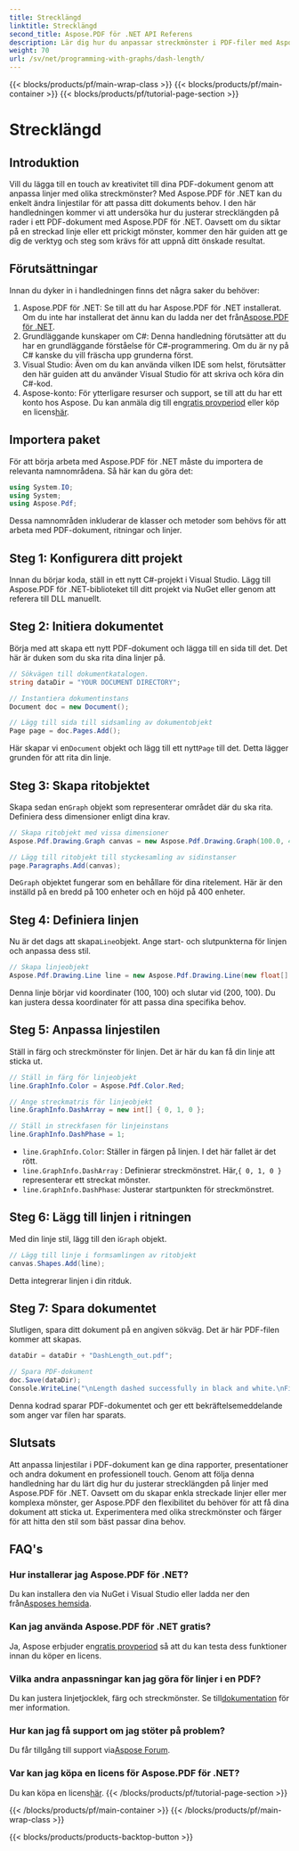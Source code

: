 ```yaml
---
title: Strecklängd
linktitle: Strecklängd
second_title: Aspose.PDF för .NET API Referens
description: Lär dig hur du anpassar streckmönster i PDF-filer med Aspose.PDF för .NET med vår steg-för-steg-guide. Perfekt för att lägga till stil till dina dokument.
weight: 70
url: /sv/net/programming-with-graphs/dash-length/
---
```


{{< blocks/products/pf/main-wrap-class >}}
{{< blocks/products/pf/main-container >}}
{{< blocks/products/pf/tutorial-page-section >}}

# Strecklängd

## Introduktion

Vill du lägga till en touch av kreativitet till dina PDF-dokument genom att anpassa linjer med olika streckmönster? Med Aspose.PDF för .NET kan du enkelt ändra linjestilar för att passa ditt dokuments behov. I den här handledningen kommer vi att undersöka hur du justerar strecklängden på rader i ett PDF-dokument med Aspose.PDF för .NET. Oavsett om du siktar på en streckad linje eller ett prickigt mönster, kommer den här guiden att ge dig de verktyg och steg som krävs för att uppnå ditt önskade resultat.

## Förutsättningar

Innan du dyker in i handledningen finns det några saker du behöver:

1. Aspose.PDF för .NET: Se till att du har Aspose.PDF för .NET installerat. Om du inte har installerat det ännu kan du ladda ner det från[Aspose.PDF för .NET](https://releases.aspose.com/pdf/net/).
2. Grundläggande kunskaper om C#: Denna handledning förutsätter att du har en grundläggande förståelse för C#-programmering. Om du är ny på C# kanske du vill fräscha upp grunderna först.
3. Visual Studio: Även om du kan använda vilken IDE som helst, förutsätter den här guiden att du använder Visual Studio för att skriva och köra din C#-kod.
4.  Aspose-konto: För ytterligare resurser och support, se till att du har ett konto hos Aspose. Du kan anmäla dig till en[gratis provperiod](https://releases.aspose.com/) eller köp en licens[här](https://purchase.aspose.com/buy).

## Importera paket

För att börja arbeta med Aspose.PDF för .NET måste du importera de relevanta namnområdena. Så här kan du göra det:

```csharp
using System.IO;
using System;
using Aspose.Pdf;
```

Dessa namnområden inkluderar de klasser och metoder som behövs för att arbeta med PDF-dokument, ritningar och linjer.

## Steg 1: Konfigurera ditt projekt

Innan du börjar koda, ställ in ett nytt C#-projekt i Visual Studio. Lägg till Aspose.PDF för .NET-biblioteket till ditt projekt via NuGet eller genom att referera till DLL manuellt. 

## Steg 2: Initiera dokumentet

Börja med att skapa ett nytt PDF-dokument och lägga till en sida till det. Det här är duken som du ska rita dina linjer på.

```csharp
// Sökvägen till dokumentkatalogen.
string dataDir = "YOUR DOCUMENT DIRECTORY";

// Instantiera dokumentinstans
Document doc = new Document();

// Lägg till sida till sidsamling av dokumentobjekt
Page page = doc.Pages.Add();
```

 Här skapar vi en`Document` objekt och lägg till ett nytt`Page` till det. Detta lägger grunden för att rita din linje.

## Steg 3: Skapa ritobjektet

 Skapa sedan en`Graph` objekt som representerar området där du ska rita. Definiera dess dimensioner enligt dina krav.

```csharp
// Skapa ritobjekt med vissa dimensioner
Aspose.Pdf.Drawing.Graph canvas = new Aspose.Pdf.Drawing.Graph(100.0, 400.0);

// Lägg till ritobjekt till styckesamling av sidinstanser
page.Paragraphs.Add(canvas);
```

 De`Graph` objektet fungerar som en behållare för dina ritelement. Här är den inställd på en bredd på 100 enheter och en höjd på 400 enheter.

## Steg 4: Definiera linjen

 Nu är det dags att skapa`Line`objekt. Ange start- och slutpunkterna för linjen och anpassa dess stil.

```csharp
// Skapa linjeobjekt
Aspose.Pdf.Drawing.Line line = new Aspose.Pdf.Drawing.Line(new float[] { 100, 100, 200, 100 });
```

Denna linje börjar vid koordinater (100, 100) och slutar vid (200, 100). Du kan justera dessa koordinater för att passa dina specifika behov.

## Steg 5: Anpassa linjestilen

Ställ in färg och streckmönster för linjen. Det är här du kan få din linje att sticka ut.

```csharp
// Ställ in färg för linjeobjekt
line.GraphInfo.Color = Aspose.Pdf.Color.Red;

// Ange streckmatris för linjeobjekt
line.GraphInfo.DashArray = new int[] { 0, 1, 0 };

// Ställ in streckfasen för linjeinstans
line.GraphInfo.DashPhase = 1;
```

- `line.GraphInfo.Color`: Ställer in färgen på linjen. I det här fallet är det rött.
- `line.GraphInfo.DashArray` : Definierar streckmönstret. Här,`{ 0, 1, 0 }` representerar ett streckat mönster.
- `line.GraphInfo.DashPhase`: Justerar startpunkten för streckmönstret.

## Steg 6: Lägg till linjen i ritningen

 Med din linje stil, lägg till den i`Graph` objekt.

```csharp
// Lägg till linje i formsamlingen av ritobjekt
canvas.Shapes.Add(line);
```

Detta integrerar linjen i din ritduk.

## Steg 7: Spara dokumentet

Slutligen, spara ditt dokument på en angiven sökväg. Det är här PDF-filen kommer att skapas.

```csharp
dataDir = dataDir + "DashLength_out.pdf";

// Spara PDF-dokument
doc.Save(dataDir);
Console.WriteLine("\nLength dashed successfully in black and white.\nFile saved at " + dataDir);
```

Denna kodrad sparar PDF-dokumentet och ger ett bekräftelsemeddelande som anger var filen har sparats.

## Slutsats

Att anpassa linjestilar i PDF-dokument kan ge dina rapporter, presentationer och andra dokument en professionell touch. Genom att följa denna handledning har du lärt dig hur du justerar strecklängden på linjer med Aspose.PDF för .NET. Oavsett om du skapar enkla streckade linjer eller mer komplexa mönster, ger Aspose.PDF den flexibilitet du behöver för att få dina dokument att sticka ut. Experimentera med olika streckmönster och färger för att hitta den stil som bäst passar dina behov.

## FAQ's

### Hur installerar jag Aspose.PDF för .NET?
 Du kan installera den via NuGet i Visual Studio eller ladda ner den från[Asposes hemsida](https://releases.aspose.com/pdf/net/).

### Kan jag använda Aspose.PDF för .NET gratis?
 Ja, Aspose erbjuder en[gratis provperiod](https://releases.aspose.com/) så att du kan testa dess funktioner innan du köper en licens.

### Vilka andra anpassningar kan jag göra för linjer i en PDF?
 Du kan justera linjetjocklek, färg och streckmönster. Se till[dokumentation](https://reference.aspose.com/pdf/net/) för mer information.

### Hur kan jag få support om jag stöter på problem?
 Du får tillgång till support via[Aspose Forum](https://forum.aspose.com/c/pdf/10).

### Var kan jag köpa en licens för Aspose.PDF för .NET?
Du kan köpa en licens[här](https://purchase.aspose.com/buy).
{{< /blocks/products/pf/tutorial-page-section >}}

{{< /blocks/products/pf/main-container >}}
{{< /blocks/products/pf/main-wrap-class >}}

{{< blocks/products/products-backtop-button >}}
